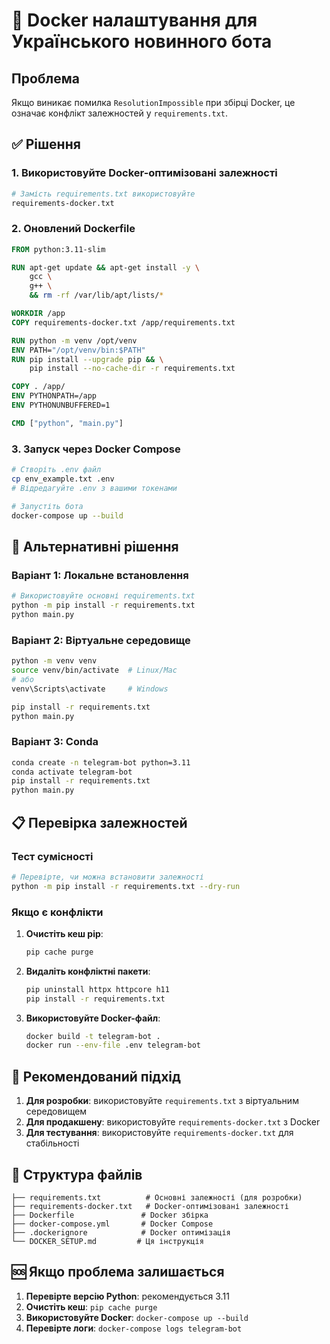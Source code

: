 # 🐳 Docker налаштування для Українського новинного бота

## Проблема

Якщо виникає помилка `ResolutionImpossible` при збірці Docker, це означає конфлікт залежностей у `requirements.txt`.

## ✅ Рішення

### 1. Використовуйте Docker-оптимізовані залежності

```bash
# Замість requirements.txt використовуйте
requirements-docker.txt
```

### 2. Оновлений Dockerfile

```dockerfile
FROM python:3.11-slim

RUN apt-get update && apt-get install -y \
    gcc \
    g++ \
    && rm -rf /var/lib/apt/lists/*

WORKDIR /app
COPY requirements-docker.txt /app/requirements.txt

RUN python -m venv /opt/venv
ENV PATH="/opt/venv/bin:$PATH"
RUN pip install --upgrade pip && \
    pip install --no-cache-dir -r requirements.txt

COPY . /app/
ENV PYTHONPATH=/app
ENV PYTHONUNBUFFERED=1

CMD ["python", "main.py"]
```

### 3. Запуск через Docker Compose

```bash
# Створіть .env файл
cp env_example.txt .env
# Відредагуйте .env з вашими токенами

# Запустіть бота
docker-compose up --build
```

## 🔧 Альтернативні рішення

### Варіант 1: Локальне встановлення

```bash
# Використовуйте основні requirements.txt
python -m pip install -r requirements.txt
python main.py
```

### Варіант 2: Віртуальне середовище

```bash
python -m venv venv
source venv/bin/activate  # Linux/Mac
# або
venv\Scripts\activate     # Windows

pip install -r requirements.txt
python main.py
```

### Варіант 3: Conda

```bash
conda create -n telegram-bot python=3.11
conda activate telegram-bot
pip install -r requirements.txt
python main.py
```

## 📋 Перевірка залежностей

### Тест сумісності

```bash
# Перевірте, чи можна встановити залежності
python -m pip install -r requirements.txt --dry-run
```

### Якщо є конфлікти

1. **Очистіть кеш pip**:
   ```bash
   pip cache purge
   ```

2. **Видаліть конфліктні пакети**:
   ```bash
   pip uninstall httpx httpcore h11
   pip install -r requirements.txt
   ```

3. **Використовуйте Docker-файл**:
   ```bash
   docker build -t telegram-bot .
   docker run --env-file .env telegram-bot
   ```

## 🚀 Рекомендований підхід

1. **Для розробки**: використовуйте `requirements.txt` з віртуальним середовищем
2. **Для продакшену**: використовуйте `requirements-docker.txt` з Docker
3. **Для тестування**: використовуйте `requirements-docker.txt` для стабільності

## 📝 Структура файлів

```
├── requirements.txt          # Основні залежності (для розробки)
├── requirements-docker.txt   # Docker-оптимізовані залежності
├── Dockerfile               # Docker збірка
├── docker-compose.yml       # Docker Compose
├── .dockerignore            # Docker оптимізація
└── DOCKER_SETUP.md         # Ця інструкція
```

## 🆘 Якщо проблема залишається

1. **Перевірте версію Python**: рекомендується 3.11
2. **Очистіть кеш**: `pip cache purge`
3. **Використовуйте Docker**: `docker-compose up --build`
4. **Перевірте логи**: `docker-compose logs telegram-bot`
